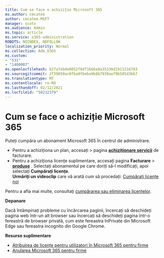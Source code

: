 ```yaml
---
title: Cum se face o achiziție Microsoft 365
ms.author: cmcatee
author: cmcatee-MSFT
manager: scotv
ms.audience: Admin
ms.topic: article
ms.service: o365-administration
ROBOTS: NOINDEX, NOFOLLOW
localization_priority: Normal
ms.collection: Adm_O365
ms.custom:
- "531"
- "1400007"
ms.openlocfilehash: b27a7ebde0052f8df1666a9a35336d1911216783
ms.sourcegitcommit: 2f39850ac0fba9fbeba9b8b7939ae79b505d3b67
ms.translationtype: MT
ms.contentlocale: ro-RO
ms.lasthandoff: 02/12/2021
ms.locfileid: "50232379"
---
```

# <a name="how-to-make-a-microsoft-365-purchase"></a>Cum se face o achiziție Microsoft 365

Puteți cumpăra un abonament Microsoft 365 în centrul de administrare.
  
- Pentru a achiziționa un plan, accesați  \> pagina **[achiziționare servicii](https://go.microsoft.com/fwlink/p/?linkid=868433)** de facturare.
- Pentru a achiziționa licențe suplimentare, accesați pagina **Facturare** \> **[produse](https://go.microsoft.com/fwlink/p/?linkid=842054)** . Selectați abonamentul pe care doriți să-l modificați, apoi selectați **Cumpărați licențe**. \
**Urmăriți un videoclip** care vă arată cum să procedați: [Cumpărați licențe noi](https://go.microsoft.com/fwlink/p/?linkid=2154857)
  
Pentru a afla mai multe, consultați [cumpărarea sau eliminarea licențelor](https://docs.microsoft.com/microsoft-365/commerce/licenses/buy-licenses).

**Depanare**

Dacă întâmpinați probleme cu încărcarea paginii, încercați să deschideți pagina web într-un alt browser sau încercați să deschideți pagina într-o fereastră de browser privată, cum este fereastra InPrivate din Microsoft Edge sau fereastra incognito din Google Chrome.

**Resurse suplimentare**
  
- [Atribuirea de licențe pentru utilizatori în Microsoft 365 pentru firme](https://docs.microsoft.com/microsoft-365/admin/add-users/add-users)
- [Anularea Microsoft 365 pentru firme](https://docs.microsoft.com/microsoft-365/commerce/subscriptions/cancel-your-subscription)